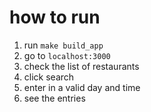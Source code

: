 # how to run
1. run `make build_app`
2. go to `localhost:3000`
3. check the list of restaurants
4. click search
5. enter in a valid day and time
6. see the entries